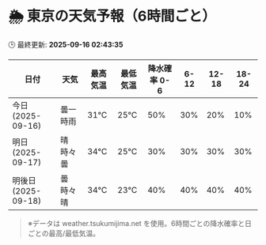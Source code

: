 # 🌦️ 東京の天気予報（6時間ごと）

🕒 最終更新: **2025-09-16 02:43:35**

| 日付 | 天気 | 最高気温 | 最低気温 | 降水確率 0-6 | 6-12 | 12-18 | 18-24 |
|------|------|----------|----------|------------|------|------|------|
| 今日 (2025-09-16) | 曇一時雨 | 31℃ | 25℃ | 50% | 30% | 20% | 10% |
| 明日 (2025-09-17) | 晴時々曇 | 34℃ | 25℃ | 30% | 30% | 30% | 30% |
| 明後日 (2025-09-18) | 曇時々晴 | 34℃ | 23℃ | 40% | 40% | 40% | 40% |

> ※データは weather.tsukumijima.net を使用。6時間ごとの降水確率と日ごとの最高/最低気温。
